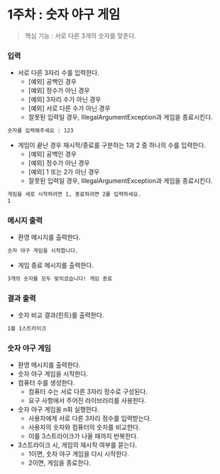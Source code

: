 # 1주차 : 숫자 야구 게임

> 핵심 기능 : 서로 다른 3개의 숫자를 맞춘다.

### 입력

- 서로 다른 3자리 수를 입력한다.
  - [예외] 공백인 경우
  - [예외] 정수가 아닌 경우
  - [예외] 3자리 수가 아닌 경우
  - [예외] 서로 다른 수가 아닌 경우
  - 잘못된 입력일 경우, IllegalArgumentException과 게임을 종료시킨다.

```markdown
숫자를 입력해주세요 : 123
```

- 게임이 끝난 경우 재시작/종료를 구분하는 1과 2 중 하나의 수를 입력한다.
  - [예외] 공백인 경우
  - [예외] 정수가 아닌 경우
  - [예외] 1 또는 2가 아닌 경우
  - 잘못된 입력일 경우, IllegalArgumentException과 게임을 종료시킨다.

```markdown
게임을 새로 시작하려면 1, 종료하려면 2를 입력하세요.
1
```

### 메시지 출력

- 환영 메시지를 출력한다.

```markdown
숫자 야구 게임을 시작합니다.
```

- 게임 종료 메시지를 출력한다.

```markdown
3개의 숫자를 모두 맞히셨습니다! 게임 종료
```

### 결과 출력

- 숫자 비교 결과(힌트)를 출력한다.

```markdown
1볼 1스트라이크
```

### 숫자 야구 게임
- 환영 메시지를 출력한다.
- 숫자 야구 게임을 시작한다.
- 컴퓨터 수를 생성한다.
  - 컴퓨터 수는 서로 다른 3자리 정수로 구성된다.
  - 요구 사항에서 주어진 라이브러리를 사용한다.
- 숫자 야구 게임을 n회 실행한다.
  - 사용자에게 서로 다른 3자리 정수를 입력받는다.
  - 사용자의 숫자와 컴퓨터의 숫자를 비교한다.
  - 이를 3스트라이크가 나올 때까지 반복한다.
- 3스트라이크 시, 게임의 재시작 여부를 묻는다.
  - 1이면, 숫자 야구 게임을 다시 시작한다.
  - 2이면, 게임을 종료한다.